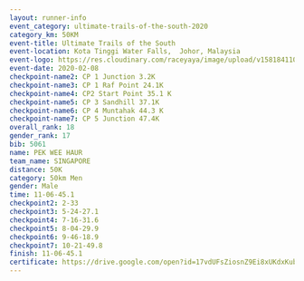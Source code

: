 ```yaml
--- 
layout: runner-info 
event_category: ultimate-trails-of-the-south-2020 
category_km: 50KM 
event-title: Ultimate Trails of the South 
event-location: Kota Tinggi Water Falls,  Johor, Malaysia 
event-logo: https://res.cloudinary.com/raceyaya/image/upload/v1581841103/logo/2020/ultimate-trails-2020_i93dfj.jpg 
event-date: 2020-02-08 
checkpoint-name2: CP 1 Junction 3.2K 
checkpoint-name3: CP 1 Raf Point 24.1K 
checkpoint-name4: CP2 Start Point 35.1 K 
checkpoint-name5: CP 3 Sandhill 37.1K 
checkpoint-name6: CP 4 Muntahak 44.3 K 
checkpoint-name7: CP 5 Junction 47.4K 
overall_rank: 18
gender_rank: 17
bib: 5061
name: PEK WEE HAUR
team_name: SINGAPORE
distance: 50K
category: 50km Men
gender: Male
time: 11-06-45.1
checkpoint2: 2-33
checkpoint3: 5-24-27.1
checkpoint4: 7-16-31.6
checkpoint5: 8-04-29.9
checkpoint6: 9-46-18.9
checkpoint7: 10-21-49.8
finish: 11-06-45.1
certificate: https://drive.google.com/open?id=17vdUFsZiosnZ9Ei8xUKdxKubwl1JT5CB
--- 
```

